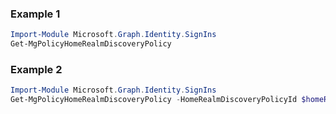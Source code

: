 ### Example 1
```powershell
Import-Module Microsoft.Graph.Identity.SignIns
Get-MgPolicyHomeRealmDiscoveryPolicy
```
### Example 2
```powershell
Import-Module Microsoft.Graph.Identity.SignIns
Get-MgPolicyHomeRealmDiscoveryPolicy -HomeRealmDiscoveryPolicyId $homeRealmDiscoveryPolicyId
```
